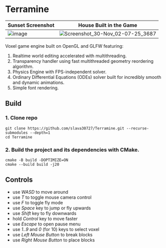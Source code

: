 # Terramine

| Sunset Screenshot | House Built in the Game |
| ------ | ----- |
| ![image](https://github.com/user-attachments/assets/edc08fb1-d551-43d4-b8a8-da752406897c) | ![Screenshot_30-Nov_02-07-25_3687](https://github.com/user-attachments/assets/01e5b2db-04cf-440d-8605-2f7a4106f8c1) |

Voxel game engine built on OpenGL and GLFW featuring:

1. Realtime world editing accelerated with multithreading.
2. Transparency handler using fast multithreaded geometry reordering algorithm.
3. Physics Engine with FPS-independent solver.
4. Ordinary Differential Equations (ODEs) solver built for incredibly smooth and dynamic animations.
5. Simple font rendering.

## Build

### 1. Clone repo

```shell
git clone https://github.com/slava30727/Terramine.git --recurse-submodules --depth=1
cd Terramine
```

### 2. Build the project and its dependencies with CMake.

```shell
cmake -B build -DOPTIMIZE=ON
cmake --build build -j20
```

## Controls

- use *WASD* to move around
- use *T* to toggle mouse camera control
- use *F* to toggle fly mode
- use *Space* key to jump or fly upwards
- use *Shift* key to fly downwards
- hold *Control* key to move faster
- use *Escape* to open pause menu
- use *1..9* and *0* (for 10) keys to select voxel
- use *Left Mouse Button* to break blocks
- use *Right Mouse Button* to place blocks
